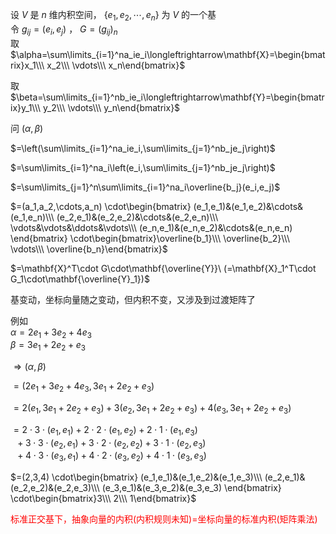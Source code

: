 设 $V$ 是 $n$ 维内积空间， $\{e_1,e_2,\cdots,e_n\}$ 为 $V$ 的一个基  
令 $g_{ij}=(e_i,e_j)$ ， $G=(g_{ij})_n$   
取 $\alpha=\sum\limits_{i=1}^na_ie_i\longleftrightarrow\mathbf{X}=\begin{bmatrix}x_1\\\ x_2\\\ \vdots\\\ x_n\end{bmatrix}$   
  
取 $\beta=\sum\limits_{i=1}^nb_ie_i\longleftrightarrow\mathbf{Y}=\begin{bmatrix}y_1\\\ y_2\\\ \vdots\\\ y_n\end{bmatrix}$   
  
问 $(\alpha,\beta)$   
  
 $=\left(\sum\limits_{i=1}^na_ie_i,\sum\limits_{j=1}^nb_je_j\right)$   
  
 $=\sum\limits_{i=1}^na_i\left(e_i,\sum\limits_{j=1}^nb_je_j\right)$   
  
 $=\sum\limits_{j=1}^n\sum\limits_{i=1}^na_i\overline{b_j}(e_i,e_j)$   
  
 $=(a_1,a_2,\cdots,a_n)  
\cdot\begin{bmatrix}  
(e_1,e_1)&(e_1,e_2)&\cdots&(e_1,e_n)\\\ (e_2,e_1)&(e_2,e_2)&\cdots&(e_2,e_n)\\\ \vdots&\vdots&\ddots&\vdots\\\ (e_n,e_1)&(e_n,e_2)&\cdots&(e_n,e_n)  
\end{bmatrix}  
\cdot\begin{bmatrix}\overline{b_1}\\\ \overline{b_2}\\\ \vdots\\\ \overline{b_n}\end{bmatrix}$   
  
 $=\mathbf{X}^T\cdot G\cdot\mathbf{\overline{Y}}\ (=\mathbf{X}_1^T\cdot G_1\cdot\mathbf{\overline{Y}_1})$   
  
基变动，坐标向量随之变动，但内积不变，又涉及到过渡矩阵了  
  
例如  
 $\alpha=2e_1+3e_2+4e_3$   
 $\beta=3e_1+2e_2+e_3$   
  
 $\Rightarrow(\alpha,\beta)$   
  
 $=(2e_1+3e_2+4e_3,3e_1+2e_2+e_3)$   
  
 $=2(e_1,3e_1+2e_2+e_3)+3(e_2,3e_1+2e_2+e_3)+4(e_3,3e_1+2e_2+e_3)$   
  
 $=2\cdot3\cdot(e_1,e_1)+2\cdot2\cdot(e_1,e_2)+2\cdot1\cdot(e_1,e_3)$   
 $\enspace+3\cdot3\cdot(e_2,e_1)+3\cdot2\cdot(e_2,e_2)+3\cdot1\cdot(e_2,e_3)$   
 $\enspace+4\cdot3\cdot(e_3,e_1)+4\cdot2\cdot(e_3,e_2)+4\cdot1\cdot(e_3,e_3)$   
  
 $=(2,3,4)  
\cdot\begin{bmatrix}  
(e_1,e_1)&(e_1,e_2)&(e_1,e_3)\\\ (e_2,e_1)&(e_2,e_2)&(e_2,e_3)\\\ (e_3,e_1)&(e_3,e_2)&(e_3,e_3)  
\end{bmatrix}  
\cdot\begin{bmatrix}3\\\ 2\\\ 1\end{bmatrix}$   
  
<font color=red>标准正交基下，抽象向量的内积(内积规则未知)=坐标向量的标准内积(矩阵乘法)</font>  
